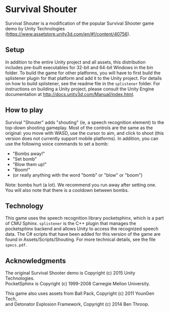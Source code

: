 # Survival Shouter

Survival Shouter is a modification of the popular Survival Shooter game demo by Unity Technologies
(https://www.assetstore.unity3d.com/en/#!/content/40756).

## Setup

In addition to the entire Unity project and all assets, this distribution includes pre-built executables
for 32-bit and 64-bit Windows in the bin folder. To build the game for other platforms, you will have to first
build the splistener plugin for that platform and add it to the Unity project. For details on how to
build splistener, see the readme file in the `splistener` folder. For instructions on building a Unity 
project, please consult the Unity Engine documentation at http://docs.unity3d.com/Manual/index.html.

## How to play

Survival "Shouter" adds "shouting" (ie, a speech recognition element) to the top-down shooting gameplay.
Most of the controls are the same as the original: you move with WASD, use the cursor to aim, and click
to shoot (this version does not currently support mobile platforms). In addition, you can use the following
voice commands to set a bomb:

* "Bombs away!"
* "Set bomb"
* "Blow them up!"
* "Boom!"
* (or really anything with the word "bomb" or "blow" or "boom")

Note: bombs hurt (a lot). We recommend you run away after setting one.
You will also note that there is a cooldown between bombs.

## Technology

This game uses the speech recognition library pocketsphinx, which is a part of CMU Sphinx. `splistener` is the C++
plugin that manages the pocketsphinx backend and allows Unity to access the recognized speech data. The C#
scripts that have been added for this version of the game are found in Assets/Scripts/Shouting. For more technical
details, see the file `specs.pdf`.

## Acknowledgments

The original Survival Shooter demo is Copyright (c) 2015 Unity Technologies.  
PocketSphinx is Copyright (c) 1999-2008 Carnegie Mellon University.

This game also uses assets from Ball Pack, Copyright (c) 2011 YounGen Tech,  
and Detonator Explosion Framework, Copyright (c) 2014 Ben Throop.
